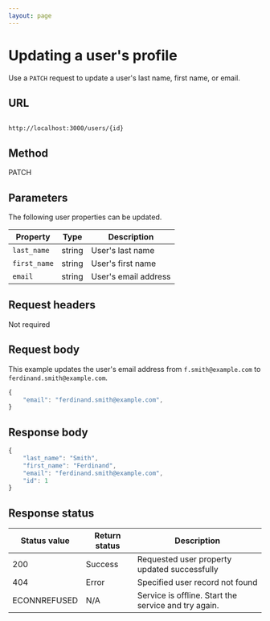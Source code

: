 ```yaml
---
layout: page
---
```


# Updating a user's profile

Use a `PATCH` request to update a user's last name, first name, or email.

## URL

```shell

http://localhost:3000/users/{id}

```

## Method

PATCH

## Parameters

The following user properties can be updated.

| Property | Type | Description |
| -------------- | ------ | ------------ |
| `last_name` | string | User's last name |
| `first_name` | string | User's first name |
| `email` | string | User's email address |

## Request headers

Not required

## Request body

This example updates the user's email address from `f.smith@example.com` to `ferdinand.smith@example.com`.

```js
{
    "email": "ferdinand.smith@example.com",
}
```

## Response body

```js
{
    "last_name": "Smith",
    "first_name": "Ferdinand",
    "email": "ferdinand.smith@example.com",
    "id": 1
}
```

## Response status

| Status value | Return status | Description |
| ------------ | ------------- | ----------- |
| 200 | Success | Requested user property updated successfully |
| 404 | Error | Specified user record not found |
| ECONNREFUSED | N/A | Service is offline. Start the service and try again. |
